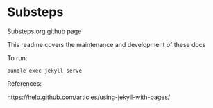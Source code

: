 # Substeps
Substeps.org github page 

This readme covers the maintenance and development of these docs

To run: 

```bundle exec jekyll serve```

References: 

https://help.github.com/articles/using-jekyll-with-pages/

